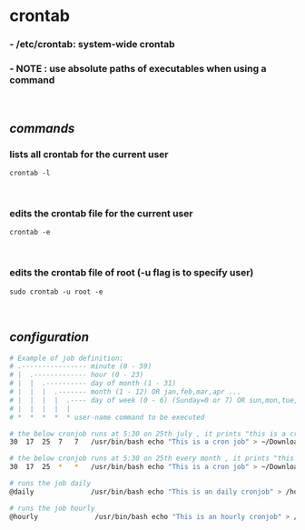 # crontab

### - /etc/crontab: system-wide crontab
### - NOTE : use absolute paths of executables when using a command

<br>

## **_commands_**
### lists all crontab for the current user
```crontab -l```

<br>

### edits the crontab file for the current user
```crontab -e```

<br>

### edits the crontab file of root (-u flag is to specify user)
```sudo crontab -u root -e```

<br>

## **_configuration_**
```bash
# Example of job definition:
# .---------------- minute (0 - 59)
# |  .------------- hour (0 - 23)
# |  |  .---------- day of month (1 - 31)
# |  |  |  .------- month (1 - 12) OR jan,feb,mar,apr ...
# |  |  |  |  .---- day of week (0 - 6) (Sunday=0 or 7) OR sun,mon,tue,wed,thu,fri,sat
# |  |  |  |  |
# *  *  *  *  * user-name command to be executed

# the below cronjob runs at 5:30 on 25th july , it prints "this is a cron job" to a test file
30  17  25  7   7   /usr/bin/bash echo "This is a cron job" > ~/Downloads/"test file $(date)"

# the below cronjob runs at 5:30 on 25th every month , it prints "this is a cron job" to a test file
30  17  25  *   *   /usr/bin/bash echo "This is a cron job" > ~/Downloads/"test file $(date)"

# runs the job daily
@daily              /usr/bin/bash echo "This is an daily cronjob" > /home/anony/Downloads/testfile.txt

# runs the job hourly
@hourly              /usr/bin/bash echo "This is an hourly cronjob" > /home/anony/Downloads/testfile.txt
```

<br>
